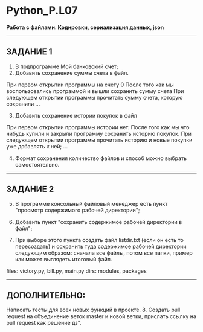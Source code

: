 # Python_P.L07
**Работа с файлами. Кодировки, сериализация данных, json**

---
## **ЗАДАНИЕ 1**
1. В подпрограмме Мой банковский счет;
2. Добавить сохранение суммы счета в файл. 
 
При первом открытии программы на счету 0
После того как мы воспользовались программой и вышли сохранить сумму счета 
При следующем открытии программы прочитать сумму счета, которую сохранили
...

3. Добавить сохранение истории покупок в файл
 
При первом открытии программы истории нет.
После того как мы что нибудь купили и закрыли программу сохранить историю покупок.
При следующем открытии программы прочитать историю и новые покупки уже добавлять к ней;
...

4. Формат сохранения количество файлов и способ можно выбрать самостоятельно.

--- 
## **ЗАДАНИЕ 2**
5. В программе консольный файловый менеджер есть пункт "просмотр содержимого рабочей директории";
6. Добавить пункт "сохранить содержимое рабочей директории в файл";
 
7. При выборе этого пункта создать файл listdir.txt (если он есть то пересоздать) и сохранить туда содержимое рабочей директории следующим образом: сначала все файлы, потом все папки, пример как может выглядеть итоговый файл.
 
 
files: victory.py, bill.py, main.py
dirs: modules, packages
 
---
## **ДОПОЛНИТЕЛЬНО:**
Написать тесты для всех новых функций в проекте.
8. Создать pull request на объединение веток master и новой ветки, прислать ссылку на pull request как решение дз".

